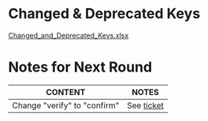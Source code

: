 # Changed & Deprecated Keys
[Changed_and_Deprecated_Keys.xlsx](https://github.com/department-of-veterans-affairs/va.gov-team/blob/master/products/health-care/checkin/translations/Changed_and_Deprecated_Keys.xlsx)

# Notes for Next Round

| CONTENT | NOTES |
| ----------------------------------| ------------------------------------------------------------|
| Change "verify" to "confirm" | See [ticket](https://github.com/department-of-veterans-affairs/va.gov-team/issues/62840) |

